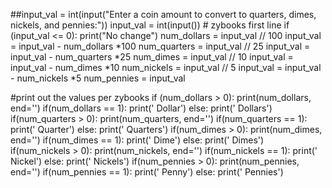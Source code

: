 ##input_val = int(input("Enter a coin amount to convert to quarters, dimes, nickels, and pennies:"))
input_val = int(input()) # zybooks first line
if (input_val <= 0):
    print("No change")
num_dollars = input_val // 100
input_val = input_val - num_dollars *100
num_quarters = input_val // 25
input_val = input_val - num_quarters *25
num_dimes = input_val // 10
input_val = input_val - num_dimes *10
num_nickels = input_val // 5
input_val = input_val - num_nickels *5
num_pennies = input_val

#print out the values per zybooks
if (num_dollars > 0):
    print(num_dollars, end='')
    if(num_dollars == 1):
        print(' Dollar')
    else:
        print(' Dollars')
if(num_quarters > 0):
    print(num_quarters, end='')
    if(num_quarters == 1):
        print(' Quarter')
    else:
        print(' Quarters')
if(num_dimes > 0):
    print(num_dimes, end='')
    if(num_dimes == 1):
        print(' Dime')
    else:
        print(' Dimes')
if(num_nickels > 0):
    print(num_nickels, end='')
    if(num_nickels == 1):
        print(' Nickel')
    else:
        print(' Nickels')
if(num_pennies > 0):
    print(num_pennies, end='')
    if(num_pennies == 1):
        print(' Penny')
    else:
        print(' Pennies')
